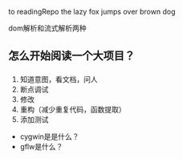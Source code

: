 to readingRepo
the lazy fox jumps over brown dog

dom解析和流式解析两种


## 怎么开始阅读一个大项目？

###

1. 知道意图，看文档，问人
2. 断点调试
3. 修改
4. 重构（减少重复代码，函数提取）
5. 添加测试


* cygwin是是什么？
* gflw是什么？